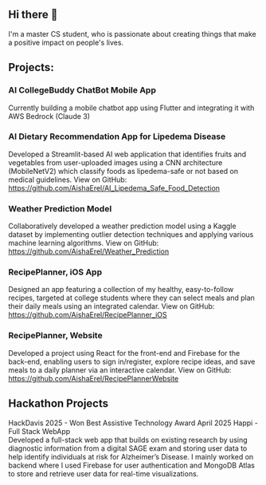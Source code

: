 ## Hi there 👋

I'm a master CS student, who is passionate about creating things that make a positive impact on people's lives.

## Projects:

### AI CollegeBuddy ChatBot Mobile App
Currently building a mobile chatbot app using Flutter and integrating it with AWS Bedrock (Claude 3)

### AI Dietary Recommendation App for Lipedema Disease  
Developed a Streamlit-based AI web application that identifies fruits and vegetables from user-uploaded images using a CNN architecture (MobileNetV2) which classify foods as lipedema-safe or not based on medical guidelines. 
View on GitHub: https://github.com/AishaErel/AI_Lipedema_Safe_Food_Detection

###  Weather Prediction Model                    
Collaboratively developed a weather prediction model using a Kaggle dataset by implementing outlier detection techniques and applying various machine learning algorithms.
View on GitHub: https://github.com/AishaErel/Weather_Prediction

 ### RecipePlanner, iOS App
Designed an app featuring a collection of my healthy, easy-to-follow recipes, targeted at college students where they can select meals and plan their daily meals using an integrated calendar.
View on GitHub: https://github.com/AishaErel/RecipePlanner_iOS

### RecipePlanner, Website 
Developed a project using React for the front-end and Firebase for the back-end, enabling users to sign in/register, explore recipe ideas, and save meals to a daily planner via an interactive calendar. 
View on GitHub: https://github.com/AishaErel/RecipePlannerWebsite

## Hackathon Projects
HackDavis 2025 - Won Best Assistive Technology Award	 April 2025
Happi - Full Stack WebApp	
Developed a full-stack web app that builds on existing research by using diagnostic information from a digital SAGE exam and storing user data to help identify individuals at risk for Alzheimer’s Disease. 
I mainly worked on backend where I used Firebase for user authentication and MongoDB Atlas to store and retrieve user data for real-time visualizations. 


